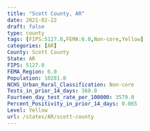 ```yaml
---
title: "Scott County, AR"
date: 2021-02-22
draft: false
type: county
tags: [FIPS:5127.0,FEMA:6.0,Non-core,Yellow]
categories: [AR]
County: Scott County
State: AR
FIPS: 5127.0
FEMA_Region: 6.0
Population: 10281.0
NCHS_Urban_Rural_Classification: Non-core
Tests_in_prior_14_days: 368.0
Fourteen_day_test_rate_per_100000: 3579.0
Percent_Positivity_in_prior_14_days: 0.065
Level: Yellow
url: /states/AR/scott-county
---
```



